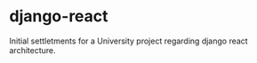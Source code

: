 # django-react

 Initial settletments for a University project regarding django react architecture. 

